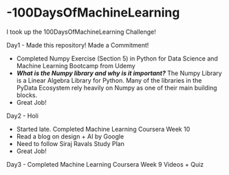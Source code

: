 # -100DaysOfMachineLearning
I took up the 100DaysOfMachineLearning Challenge! 

Day1 - Made this repository! Made a Commitment!
  - Completed Numpy Exercise (Section 5) in Python for Data Science and Machine Learning Bootcamp from Udemy
  -  ***What is the Numpy library and why is it important?*** The Numpy Library is a Linear Algebra Library for Python. Many of the libraries in the PyData Ecosystem rely heavily on Numpy as one of their main building blocks.
  - Great Job!
  
Day2 - Holi
  - Started late. Completed Machine Learning Coursera Week 10
  - Read a blog on design + AI by Google
  - Need to follow Siraj Ravals Study Plan
  - Great Job!
  
Day3 - Completed Machine Learning Coursera Week 9 Videos + Quiz

